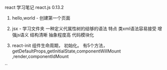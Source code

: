 react 学习笔记 react.js 0.13.2

1. hello,world - 创建第一个页面

2. jsx - 学习文件夹
    一种定义代属性树的结够的语法
    特点
        类xml语法容易接受
        增强js语义
        结构清晰
        抽象程度高
        代码模块化

3. react-init
    组件生命周期， 初始化。 有5个方法， getDefaultProps,getInitialState,componentWillMount
    ,render,componentIdMount
    

``